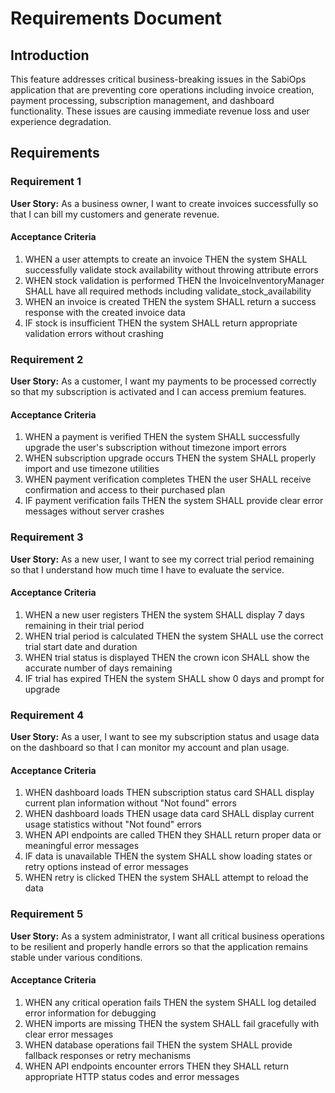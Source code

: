 # Requirements Document

## Introduction

This feature addresses critical business-breaking issues in the SabiOps application that are preventing core operations including invoice creation, payment processing, subscription management, and dashboard functionality. These issues are causing immediate revenue loss and user experience degradation.

## Requirements

### Requirement 1

**User Story:** As a business owner, I want to create invoices successfully so that I can bill my customers and generate revenue.

#### Acceptance Criteria

1. WHEN a user attempts to create an invoice THEN the system SHALL successfully validate stock availability without throwing attribute errors
2. WHEN stock validation is performed THEN the InvoiceInventoryManager SHALL have all required methods including validate_stock_availability
3. WHEN an invoice is created THEN the system SHALL return a success response with the created invoice data
4. IF stock is insufficient THEN the system SHALL return appropriate validation errors without crashing

### Requirement 2

**User Story:** As a customer, I want my payments to be processed correctly so that my subscription is activated and I can access premium features.

#### Acceptance Criteria

1. WHEN a payment is verified THEN the system SHALL successfully upgrade the user's subscription without timezone import errors
2. WHEN subscription upgrade occurs THEN the system SHALL properly import and use timezone utilities
3. WHEN payment verification completes THEN the user SHALL receive confirmation and access to their purchased plan
4. IF payment verification fails THEN the system SHALL provide clear error messages without server crashes

### Requirement 3

**User Story:** As a new user, I want to see my correct trial period remaining so that I understand how much time I have to evaluate the service.

#### Acceptance Criteria

1. WHEN a new user registers THEN the system SHALL display 7 days remaining in their trial period
2. WHEN trial period is calculated THEN the system SHALL use the correct trial start date and duration
3. WHEN trial status is displayed THEN the crown icon SHALL show the accurate number of days remaining
4. IF trial has expired THEN the system SHALL show 0 days and prompt for upgrade

### Requirement 4

**User Story:** As a user, I want to see my subscription status and usage data on the dashboard so that I can monitor my account and plan usage.

#### Acceptance Criteria

1. WHEN dashboard loads THEN subscription status card SHALL display current plan information without "Not found" errors
2. WHEN dashboard loads THEN usage data card SHALL display current usage statistics without "Not found" errors
3. WHEN API endpoints are called THEN they SHALL return proper data or meaningful error messages
4. IF data is unavailable THEN the system SHALL show loading states or retry options instead of error messages
5. WHEN retry is clicked THEN the system SHALL attempt to reload the data

### Requirement 5

**User Story:** As a system administrator, I want all critical business operations to be resilient and properly handle errors so that the application remains stable under various conditions.

#### Acceptance Criteria

1. WHEN any critical operation fails THEN the system SHALL log detailed error information for debugging
2. WHEN imports are missing THEN the system SHALL fail gracefully with clear error messages
3. WHEN database operations fail THEN the system SHALL provide fallback responses or retry mechanisms
4. WHEN API endpoints encounter errors THEN they SHALL return appropriate HTTP status codes and error messages